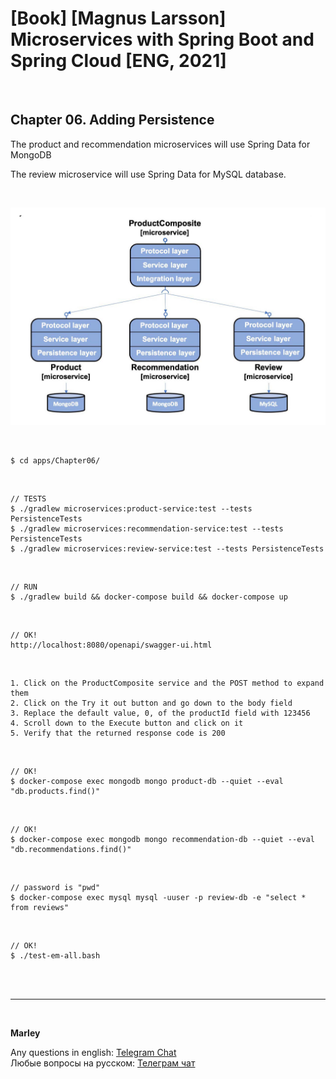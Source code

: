 # [Book] [Magnus Larsson] Microservices with Spring Boot and Spring Cloud [ENG, 2021]

<br/>

## Chapter 06. Adding Persistence

The product and recommendation microservices will use Spring Data for MongoDB

The review microservice will use Spring Data for MySQL database.

<br/>

![Application](/img/ch06-pic01.png?raw=true)

<br/>

```
$ cd apps/Chapter06/
```

<br/>

```
// TESTS
$ ./gradlew microservices:product-service:test --tests PersistenceTests
$ ./gradlew microservices:recommendation-service:test --tests PersistenceTests
$ ./gradlew microservices:review-service:test --tests PersistenceTests
```

<br/>

```
// RUN
$ ./gradlew build && docker-compose build && docker-compose up
```

<br/>

```
// OK!
http://localhost:8080/openapi/swagger-ui.html
```

<br/>

```
1. Click on the ProductComposite service and the POST method to expand them
2. Click on the Try it out button and go down to the body field
3. Replace the default value, 0, of the productId field with 123456
4. Scroll down to the Execute button and click on it
5. Verify that the returned response code is 200
```

<br/>

```
// OK!
$ docker-compose exec mongodb mongo product-db --quiet --eval "db.products.find()"
```

<br/>

```
// OK!
$ docker-compose exec mongodb mongo recommendation-db --quiet --eval "db.recommendations.find()"
```

<br/>

```
// password is "pwd"
$ docker-compose exec mysql mysql -uuser -p review-db -e "select * from reviews"
```

<br/>

```
// OK!
$ ./test-em-all.bash
```


<br/><br/>

---

<br/>

**Marley**

Any questions in english: <a href="https://javadev.org/chat/">Telegram Chat</a>  
Любые вопросы на русском: <a href="https://javadev.ru/chat/">Телеграм чат</a>
